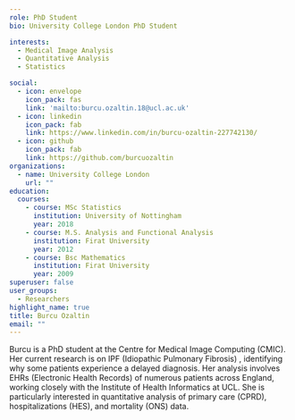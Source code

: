 ```yaml
---
role: PhD Student
bio: University College London PhD Student

interests:
  - Medical Image Analysis
  - Quantitative Analysis
  - Statistics

social:
  - icon: envelope
    icon_pack: fas
    link: 'mailto:burcu.ozaltin.18@ucl.ac.uk'
  - icon: linkedin
    icon_pack: fab
    link: https://www.linkedin.com/in/burcu-ozaltin-227742130/
  - icon: github
    icon_pack: fab
    link: https://github.com/burcuozaltin
organizations:
  - name: University College London
    url: ""
education:
  courses:
    - course: MSc Statistics
      institution: University of Nottingham
      year: 2018
    - course: M.S. Analysis and Functional Analysis
      institution: Firat University
      year: 2012
    - course: Bsc Mathematics
      institution: Firat University
      year: 2009
superuser: false
user_groups:
  - Researchers
highlight_name: true
title: Burcu Ozaltin
email: ""
---
```


Burcu is a PhD student at the Centre for Medical Image Computing (CMIC). Her current research is on IPF (Idiopathic Pulmonary Fibrosis) , identifying why some patients experience a delayed diagnosis. Her analysis involves EHRs (Electronic Health Records) of numerous patients across England, working closely with the Institute of Health Informatics at UCL. She is particularly interested in quantitative analysis of primary care (CPRD), hospitalizations (HES), and mortality (ONS) data.
